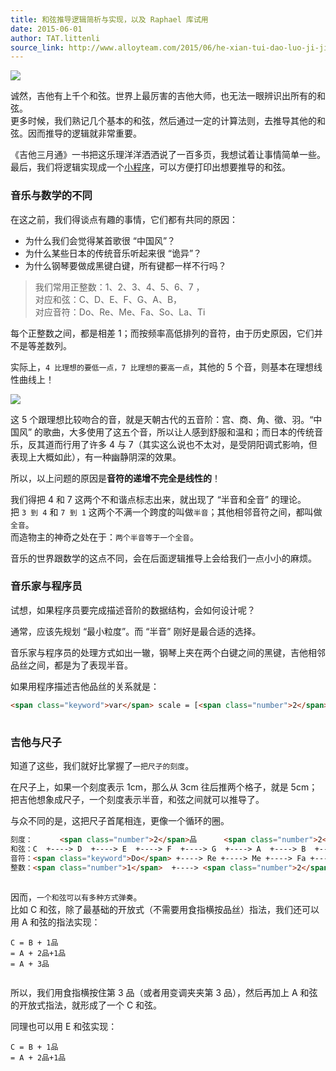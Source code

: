 ```yaml
---
title: 和弦推导逻辑简析与实现，以及 Raphael 库试用
date: 2015-06-01
author: TAT.littenli
source_link: http://www.alloyteam.com/2015/06/he-xian-tui-dao-luo-ji-jian-xi-yu-shi-xian-yi-ji-raphael-ku-shi-yong/
---
```


<!-- {% raw %} - for jekyll -->

![](http://litten.github.io/assets/blogImg/chord1.jpg)

诚然，吉他有上千个和弦。世界上最厉害的吉他大师，也无法一眼辨识出所有的和弦。  
更多时候，我们熟记几个基本的和弦，然后通过一定的计算法则，去推导其他的和弦。因而推导的逻辑就非常重要。

《吉他三月通》一书把这乐理洋洋洒洒说了一百多页，我想试着让事情简单一些。  
最后，我们将逻辑实现成一个[小程序](http://litten.github.io/assets/demo/chord/index.html)，可以方便打印出想要推导的和弦。

### 音乐与数学的不同

在这之前，我们得谈点有趣的事情，它们都有共同的原因：

-   为什么我们会觉得某首歌很 “中国风”？
-   为什么某些日本的传统音乐听起来很 “诡异”？
-   为什么钢琴要做成黑键白键，所有键都一样不行吗？

> 我们常用正整数：1、2、3、4、5、6、7 ，  
> 对应和弦：C、D、E、F、G、A、B，  
> 对应音符：Do、Re、Me、Fa、So、La、Ti

每个正整数之间，都是相差 1；而按频率高低排列的音符，由于历史原因，它们并不是等差数列。

实际上，`4 比理想的要低一点，7 比理想的要高一点`，其他的 5 个音，则基本在理想线性曲线上！

![](http://litten.github.io/assets/blogImg/chord2.png)

这 5 个跟理想比较吻合的音，就是天朝古代的五音阶：宫、商、角、徵、羽。“中国风” 的歌曲，大多使用了这五个音，所以让人感到舒服和温和；而日本的传统音乐，反其道而行用了许多 4 与 7（其实这么说也不太对，是受阴阳调式影响，但表现上大概如此），有一种幽静阴深的效果。

所以，以上问题的原因是**音符的递增不完全是线性的**！

我们得把 4 和 7 这两个不和谐点标志出来，就出现了 “半音和全音” 的理论。  
把 `3 到 4` 和 `7 到 1` 这两个不满一个跨度的叫做`半音`；其他相邻音符之间，都叫做`全音`。  
而造物主的神奇之处在于：`两个半音等于一个全音`。

音乐的世界跟数学的这点不同，会在后面逻辑推导上会给我们一点小小的麻烦。

### 音乐家与程序员

试想，如果程序员要完成描述音阶的数据结构，会如何设计呢？

通常，应该先规划 “最小粒度”。而 “半音” 刚好是最合适的选择。

音乐家与程序员的处理方式如出一辙，钢琴上夹在两个白键之间的黑键，吉他相邻品丝之间，都是为了表现半音。

如果用程序描述吉他品丝的关系就是：

```html
<span class="keyword">var</span> scale = [<span class="number">2</span>, <span class="number">2</span>, <span class="number">1</span>, <span class="number">2</span>, <span class="number">2</span>, <span class="number">2</span>, <span class="number">1</span>]; <span class="comment">//3-4是半音，7-1也是半音，相隔1品；其他是全音，相隔2品</span>
 
```

### 吉他与尺子

知道了这些，我们就好比掌握了`一把尺子的刻度`。

在尺子上，如果一个刻度表示 1cm，那么从 3cm 往后推两个格子，就是 5cm；  
把吉他想象成尺子，一个刻度表示半音，和弦之间就可以推导了。

与众不同的是，这把尺子首尾相连，更像一个循环的圈。

```html
刻度：      <span class="number">2</span>品      <span class="number">2</span>品       <span class="number">1</span>品       <span class="number">2</span>品      <span class="number">2</span>品       <span class="number">2</span>品       <span class="number">1</span>品       <span class="number">2</span>品       <span class="number">2</span>品
和弦：C  +----> D  +----> E  +----> F  +----> G  +----> A  +----> B  +----> C  +----> D  +----> ……
音符：<span class="keyword">Do</span> +----> Re +----> Me +----> Fa +----> So +----> La +----> Ti +----> <span class="keyword">Do</span> +----> Re +----> ……
整数：<span class="number">1</span>  +----> <span class="number">2</span>  +----> <span class="number">3</span>  +----> <span class="number">4</span>  +----> <span class="number">5</span>  +----> <span class="number">6</span>  +----> <span class="number">7</span>  +----> <span class="number">1</span>  +----> <span class="number">2</span>  +----> ……
 
```

因而，`一个和弦可以有多种方式弹奏`。  
比如 C 和弦，除了最基础的开放式（不需要用食指横按品丝）指法，我们还可以用 A 和弦的指法实现：

    C = B + 1品
    = A + 2品+1品
    = A + 3品
     

所以，我们用食指横按住第 3 品（或者用变调夹夹第 3 品），然后再加上 A 和弦的开放式指法，就形成了一个 C 和弦。

同理也可以用 E 和弦实现：

    C = B + 1品
    = A + 2品+1品


<!-- {% endraw %} - for jekyll -->